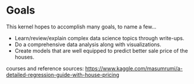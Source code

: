 # Goals
This kernel hopes to accomplish many goals, to name a few...

* Learn/review/explain complex data science topics through write-ups.
* Do a comprehensive data analysis along with visualizations.
* Create models that are well equipped to predict better sale price of the houses.

courses and reference sources: https://www.kaggle.com/masumrumi/a-detailed-regression-guide-with-house-pricing
